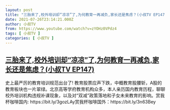 ```yaml
---
layout: post
title: "三胎来了,校外培训却“凉凉”了,为何教育一再减负,家长还是焦虑？(小叔TV EP147)"
date: 2021-07-26T23:14:21.000Z
author: 小叔TV
from: https://www.youtube.com/watch?v=zYOHz0VPdz4
tags: [ 小叔TV ]
categories: [ 小叔TV ]
---
```

<!--1627341261000-->
[三胎来了,校外培训却“凉凉”了,为何教育一再减负,家长还是焦虑？(小叔TV EP147)](https://www.youtube.com/watch?v=zYOHz0VPdz4)
------

<div>
史上最严厉的教育培训规范出台了! 教育股票应声下跌，中概教育股腰斩，A股的教育板块也一片翠绿。北京高等学府教育机构众多，本人亲历国内教育历程，聊聊校外培训机构违规补课现象，以及对“双减”政策落地和子女未来教育的影响。赏我杯咖啡国内: https://bit.ly/3gozLAy赏我杯咖啡国外：https://bit.ly/3n63Bey
</div>
